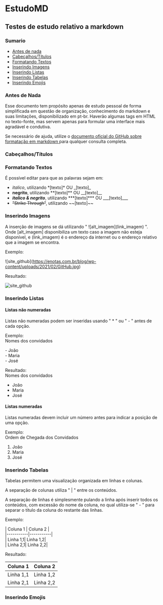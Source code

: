 # EstudoMD
## Testes de estudo relativo a markdown

### Sumario
- <a href=""> Antes de nada </a>
- <a href="#titulo"> Cabeçalhos/Títulos  </a>
- <a href="#texto"> Formatando Textos </a>
- <a href="#imagem"> Inserindo Imagens </a>
- <a href="#lista"> Inserindo Listas </a>
- <a href="#tabela"> Inserindo Tabelas </a>
- <a href="#emoji"> Inserindo Emojis </a>


### <a id="antes"> Antes de Nada </a>
Esse documento tem propósito apenas de estudo pessoal de forma simplificada em questão de organização, conhecimento do markdown e suas limitações, disponibilizado em pt-br. Haverão algumas tags em HTML no texto-fonte, mas servem apenas para formular uma interface mais agradável e condutiva.

Se necessário de ajuda, utilize o <a href="https://docs.github.com/en/github/writing-on-github/getting-started-with-writing-and-formatting-on-github/basic-writing-and-formatting-syntax"> documento oficial do GitHub sobre formatação em markdown </a> para qualquer consulta completa. 

### <a id="titulo"> Cabeçalhos/Títulos </a>

### <a id="texto"> Formatando Textos </a>

É possível editar para que as palavras sejam em:
- *italico*, utilizando \*[texto]\* OU \_[texto]\_
- **negrito**, utilizando \*\*[texto]\*\* OU \_\_[texto]\_\_
- ***italico & negrito***, utilizando \*\*\*[texto]\*\*\* OU \_\_\_[texto]\_\_\_
- ~~"Strike Through"~~, utilizando \~\~[texto]\~\~

### <a id="imagem"> Inserindo Imagens </a>

A inserção de imagens se dá utilizando " !\[alt_imagem\](link_imagem) ". Onde \[alt_imagem\] disponibiliza um texto caso a imagem não esteja disponível, e (link_imagem) é o endereço da internet ou  o endereço relativo que a imagem se encontra.

Exemplo:

!\[site_github](https://enotas.com.br/blog/wp-content/uploads/2021/02/GitHub.jpg)

Resultado:

![site_github](https://enotas.com.br/blog/wp-content/uploads/2021/02/GitHub.jpg)

### <a id="lista"> Inserindo Listas </a>

#### Listas não numeradas

Listas não numeradas podem ser inseridas usando " * " ou " - " antes de cada opção.

Exemplo:
<br/>
Nomes dos convidados

\- João 
<br/>
\- Maria 
<br/>
\- José 
<br/>

Resultado:
<br/>
Nomes dos convidados

 - João
 - Maria
 - José

#### Listas numeradas

Listas numeradas devem incluir um número antes para indicar a posição de uma opção.

Exemplo:
<br/>
Ordem de Chegada dos Convidados

 1. João
 2. Maria
 3. José

### <a id="tabela"> Inserindo Tabelas </a>

Tabelas permitem uma visualização organizada em linhas e colunas.

A separação de colunas utiliza " | " entre os conteúdos.

A separação de linhas é simplesmente pulando a linha após inserir todos os conteúdos, com excessão do nome da coluna, no qual utiliza-se " - " para separar o título da coluna do restante das linhas.

Exemplo:

\| Coluna 1 | Coluna 2 | <br/>
\|-----------|-----------| <br/> <!-- Erro visual na página, "-" extras para compensar -->
\| Linha 1,1| Linha 1,2| <br/>
\| Linha 2,1| Linha 2,2| <br/>

Resultado:

| Coluna 1 | Coluna 2 |
|----------|----------|
| Linha 1,1| Linha 1,2|
| Linha 2,1| Linha 2,2|



### <a id="emoji"> Inserindo Emojis </a>
 

